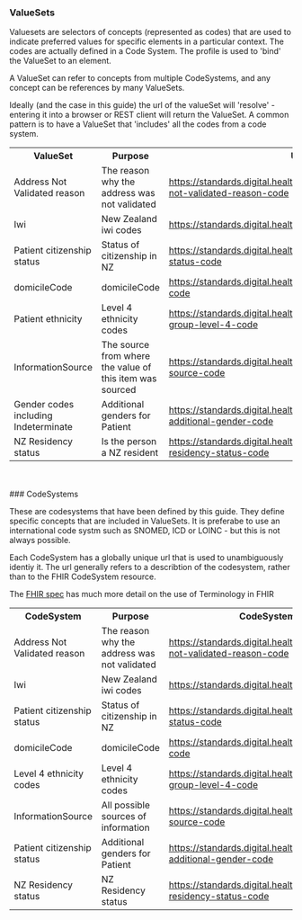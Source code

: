 ### ValueSets

<div>
Valuesets are selectors of concepts (represented as codes) that are used to indicate preferred values for specific elements in a particular context. The codes are actually defined in a Code System. The profile is used to 'bind' the ValueSet to an element.

A ValueSet can refer to concepts from multiple CodeSystems, and any concept can be references by many ValueSets. 

Ideally (and the case in this guide) the url of the valueSet will 'resolve' - entering it into a browser or REST client will return the ValueSet. 
A common pattern is to have a ValueSet that 'includes' all the codes from a code system.
</div>

<table class='table table-bordered table-condensed'>
<tr><th>ValueSet</th><th>Purpose</th><th>Url</th><th>CodeSystem Urls</th></tr>
<tr><td width='20%'>Address Not Validated reason</td><td>The reason why the address was not validated</td><td><a href='ValueSet-AddressNotValidatedReason.html'>https://standards.digital.health.nz/fhir/ValueSet/address-not-validated-reason-code</a></td><td><div><a href='CodeSystem-AddressNotValidated.html'>https://standards.digital.health.nz/ns/address-not-validated-reason-code</a></div></td></tr>
<tr><td width='20%'>Iwi</td><td>New Zealand iwi codes</td><td><a href='ValueSet-Iwi.html'>https://standards.digital.health.nz/fhir/ValueSet/iwi-code</a></td><td><div><a href='undefined'>https://standards.digital.health.nz/ns/iwi-cd</a></div></td></tr>
<tr><td width='20%'>Patient citizenship status</td><td>Status of citizenship in NZ</td><td><a href='ValueSet-citizenship-status.html'>https://standards.digital.health.nz/fhir/ValueSet/citizenship-status-code</a></td><td><div><a href='CodeSystem-citizenship-status.html'>https://standards.digital.health.nz/ns/citizenship-status-code</a></div></td></tr>
<tr><td width='20%'>domicileCode</td><td>domicileCode</td><td><a href='ValueSet-domicile-code.html'>https://standards.digital.health.nz/fhir/ValueSet/domicile-code</a></td><td><div><a href='CodeSystem-domicile-code.html'>https://standards.digital.health.nz/ns/domicile-code</a></div></td></tr>
<tr><td width='20%'>Patient ethnicity</td><td>Level 4 ethnicity codes</td><td><a href='ValueSet-ethnicity.html'>https://standards.digital.health.nz/fhir/ValueSet/ethnic-group-level-4-code</a></td><td><div><a href='CodeSystem-ethnicityL4.html'>https://standards.digital.health.nz/ns/ethnic-group-level-4-code</a></div></td></tr>
<tr><td width='20%'>InformationSource</td><td>The source from where the value of this item was sourced</td><td><a href='ValueSet-information-source.html'>https://standards.digital.health.nz/fhir/ValueSet/information-source-code</a></td><td><div><a href='CodeSystem-information-source.html'>https://standards.digital.health.nz/ns/information-source-code</a></div></td></tr>
<tr><td width='20%'>Gender codes including Indeterminate</td><td>Additional genders for Patient</td><td><a href='ValueSet-nz-additional-gender-code.html'>https://standards.digital.health.nz/fhir/ValueSet/nz-additional-gender-code</a></td><td><div><a href='http://hl7.org/fhir/valueset-administrative-gender.html'>http://hl7.org/fhir/administrative-gender</a></div><div><a href='CodeSystem-nz-additional-gender-code.html'>https://standards.digital.health.nz/ns/nz-additional-gender-code</a></div></td></tr>
<tr><td width='20%'>NZ Residency status</td><td>Is the person a NZ resident</td><td><a href='ValueSet-nz-residency-status.html'>https://standards.digital.health.nz/fhir/ValueSet/nz-residency-status-code</a></td><td><div><a href='CodeSystem-nz-residency-status.html'>https://standards.digital.health.nz/ns/nz-residency-status-code</a></div></td></tr>
</table>
<br/><br/>
### CodeSystems

These are codesystems that have been defined by this guide. They define specific concepts that are included in ValueSets. It is preferabe to use an international code systm such as SNOMED, ICD or LOINC - but this is not always possible.

Each CodeSystem has a globally unique url that is used to unambiguously identiy it. The url generally refers to a describtion of the codesystem, rather than to the FHIR CodeSystem resource.

The [FHIR spec](http://hl7.org/fhir/terminology-module.html) has much more detail on the use of Terminology in FHIR

<table class='table table-bordered table-condensed'>
<tr><th>CodeSystem</th><th>Purpose</th><th>CodeSystem Url</th></tr>
<tr><td width='20%'>Address Not Validated reason</td><td>The reason why the address was not validated</td><td><a href='CodeSystem-AddressNotValidated.html'>https://standards.digital.health.nz/ns/address-not-validated-reason-code</a></td></tr>
<tr><td width='20%'>Iwi</td><td>New Zealand iwi codes</td><td><a href='CodeSystem-Iwi.html'>https://standards.digital.health.nz/ns/iwi-code</a></td></tr>
<tr><td width='20%'>Patient citizenship status</td><td>Status of citizenship in NZ</td><td><a href='CodeSystem-citizenship-status.html'>https://standards.digital.health.nz/ns/citizenship-status-code</a></td></tr>
<tr><td width='20%'>domicileCode</td><td>domicileCode</td><td><a href='CodeSystem-domicile-code.html'>https://standards.digital.health.nz/ns/domicile-code</a></td></tr>
<tr><td width='20%'>Level 4 ethnicity codes</td><td>Level 4 ethnicity codes</td><td><a href='CodeSystem-ethnicityL4.html'>https://standards.digital.health.nz/ns/ethnic-group-level-4-code</a></td></tr>
<tr><td width='20%'>InformationSource</td><td>All possible sources of information</td><td><a href='CodeSystem-information-source.html'>https://standards.digital.health.nz/ns/information-source-code</a></td></tr>
<tr><td width='20%'>Patient citizenship status</td><td>Additional genders for Patient</td><td><a href='CodeSystem-nz-additional-gender-code.html'>https://standards.digital.health.nz/ns/nz-additional-gender-code</a></td></tr>
<tr><td width='20%'>NZ Residency status</td><td>NZ Residency status</td><td><a href='CodeSystem-nz-residency-status.html'>https://standards.digital.health.nz/ns/nz-residency-status-code</a></td></tr>